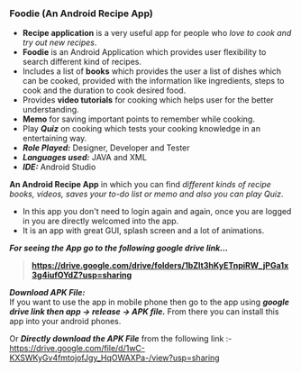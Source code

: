 ### Foodie (An Android Recipe App)
- **Recipe application** is a very useful app for people who _love to cook and try out new recipes_.
- **Foodie** is an Android Application which provides user flexibility to search different kind of recipes.
- Includes a list of **books** which provides the user a list of dishes which can be cooked, provided with the information like ingredients, steps to cook and the duration to cook desired food.
- Provides **video tutorials** for cooking which helps user for the better understanding.
- **Memo** for saving important points to remember while cooking.
- Play **_Quiz_** on cooking which tests your cooking knowledge in an entertaining way.
- **_Role Played:_** Designer, Developer and Tester
- **_Languages used:_** JAVA and XML
- **_IDE:_** Android Studio

**An Android Recipe App** in which you can find _different kinds of recipe books, videos, saves your to-do list or memo and also you can play Quiz_. 
- In this app you don't need to login again and again, once you are logged in you are directly welcomed into the app. 
- It is an app with great GUI, splash screen and a lot of animations. 



**_For seeing the App go to the following google drive link..._**
>**https://drive.google.com/drive/folders/1bZlt3hKyETnpiRW_jPGa1x3g4iufOYdZ?usp=sharing**

**_Download APK File:_**  
If you want to use the app in mobile phone then go to the app using **_google drive link then app -> release -> APK file._**
From there you can install this app into your android phones.

Or **_Directly download the APK File_** from the following link :- 
https://drive.google.com/file/d/1wC-KXSWKyGv4fmtojofJgy_HqOWAXPa-/view?usp=sharing
